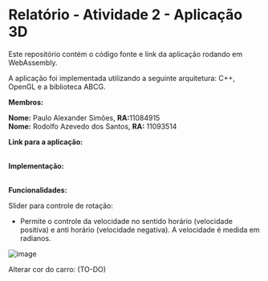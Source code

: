 # Relatório - Atividade 2 - Aplicação 3D #

Este repositório contém o código fonte e link da aplicação rodando em <br>
WebAssembly.

A aplicação foi implementada utilizando a seguinte arquitetura: C++, OpenGL e a biblioteca ABCG. <br>

__Membros:__

__Nome:__ Paulo Alexander Simões, <b>RA:</b>11084915 <br>
__Nome:__ Rodolfo Azevedo dos Santos, <b>RA:</b> 11093514

__Link para a aplicação:__ 

<br>__Implementação:__


<br>__Funcionalidades:__

Slider para controle de rotação:
- Permite o controle da velocidade no sentido horário (velocidade positiva) e anti horário (velocidade negativa). A velocidade é medida em radianos.

![image](https://user-images.githubusercontent.com/30665585/141034382-8a2d9000-5aad-4c27-95c6-23c344e81c35.png)

Alterar cor do carro: (TO-DO)
